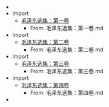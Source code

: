 - 
- Import
    - [毛泽东选集：第一卷](毛泽东选集：第一卷.md)
        - From: 毛泽东选集：第一卷.md
- Import
    - [毛泽东选集：第二卷](毛泽东选集：第二卷.md)
        - From: 毛泽东选集：第二卷.md
- Import
    - [毛泽东选集：第三卷](毛泽东选集：第三卷.md)
        - From: 毛泽东选集：第三卷.md
- Import
    - [毛泽东选集：第四卷](毛泽东选集：第四卷.md)
        - From: 毛泽东选集：第四卷.md
- 
